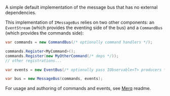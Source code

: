 ﻿A simple default implementation of the message bus that has no external 
dependencies. 

This implementation of `IMessageBus` relies on two other components: an 
`EventStream` (which provides the eventing side of the bus) and a 
`CommandBus` (which provides the commands side):

```csharp
var commands = new CommandBus(/* optionally command handlers */);

commands.Register<MyCommand>();
commands.Register(new MyOtherCommand(/* deps */));
// other registrations...

var events = new EventBus(/* optionally pass IObservable<T> producers */);

var bus = new MessageBus(commands, events);
```

For usage and authoring of commands and events, see [Merq](https://nuget.org/packages/Merq) readme.
